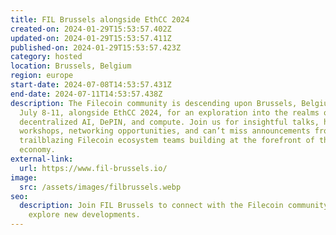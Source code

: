 ```yaml
---
title: FIL Brussels alongside EthCC 2024
created-on: 2024-01-29T15:53:57.402Z
updated-on: 2024-01-29T15:53:57.411Z
published-on: 2024-01-29T15:53:57.423Z
category: hosted
location: Brussels, Belgium
region: europe
start-date: 2024-07-08T14:53:57.431Z
end-date: 2024-07-11T14:53:57.438Z
description: The Filecoin community is descending upon Brussels, Belgium from
  July 8-11, alongside EthCC 2024, for an exploration into the realms of
  decentralized AI, DePIN, and compute. Join us for insightful talks, hands-on
  workshops, networking opportunities, and can’t miss announcements from
  trailblazing Filecoin ecosystem teams building at the forefront of the data
  economy.
external-link:
  url: https://www.fil-brussels.io/
image:
  src: /assets/images/filbrussels.webp
seo:
  description: Join FIL Brussels to connect with the Filecoin community and
    explore new developments.
---
```

